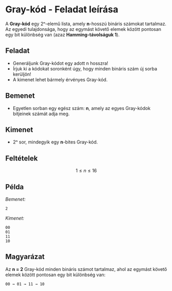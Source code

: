 # Gray-kód - Feladat leírása

A **Gray-kód** egy 2ⁿ-elemű lista, amely **n**-hosszú bináris számokat tartalmaz. Az egyedi tulajdonsága, hogy az egymást követő elemek között pontosan egy bit különbség van (azaz **Hamming-távolságuk 1**).

## Feladat

- Generáljunk Gray-kódot egy adott n hosszra!
- Írjuk ki a kódokat soronként úgy, hogy minden bináris szám új sorba kerüljön!
- A kimenet lehet bármely érvényes Gray-kód.

## Bemenet

- Egyetlen sorban egy egész szám: **n**, amely az egyes Gray-kódok bitjeinek számát adja meg.

## Kimenet

- 2ⁿ sor, mindegyik egy **n**-bites Gray-kód.

## Feltételek

$$1 \leq n \leq 16$$

## Példa

_Bemenet:_

    2

_Kimenet:_

    00
    01
    11
    10

## Magyarázat

Az **n = 2** Gray-kód minden bináris számot tartalmaz, ahol az egymást követő elemek között pontosan egy bit különbség van:

    00 → 01 → 11 → 10
